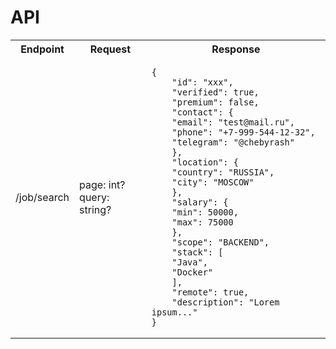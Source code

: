 # API

<table style="width: 100%">
<tr>
<th>Endpoint</th>
<th>Request</th>
<th>Response</th>
</tr>
<tr>
<td>
/job/search
</td>
<td>
page:  int?    <br>
query: string? <br>
</td>
<td>

    {
        "id": "xxx",
        "verified": true,
        "premium": false,
        "contact": {
        "email": "test@mail.ru",
        "phone": "+7-999-544-12-32",
        "telegram": "@chebyrash"
        },
        "location": {
        "country": "RUSSIA",
        "city": "MOSCOW"
        },
        "salary": {
        "min": 50000,
        "max": 75000
        },
        "scope": "BACKEND",
        "stack": [
        "Java",
        "Docker"
        ],
        "remote": true,
        "description": "Lorem ipsum..."
    }
</td>
</tr>
</table>
